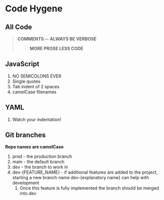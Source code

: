 # Code Hygene 

## All Code

>**COMMENTS -- ALWAYS BE VERBOSE**
>> **MORE PROSE LESS CODE**

## JavaScript

1. NO SEMICOLONS EVER
2. Single quotes
3. Tab indent of 2 spaces
4. camelCase filenames

## YAML

1. Watch your indentation!

## Git branches

**Repo names are camelCase**

1. prod - the production branch
2. main - the default branch
3. dev - the branch to work in
4. dev-{FEATURE_NAME} - if additional features are added to the project, starting a new branch name dev-{explanatory name} can help with development
   1. Once this feature is fully implemented the branch should be merged into dev